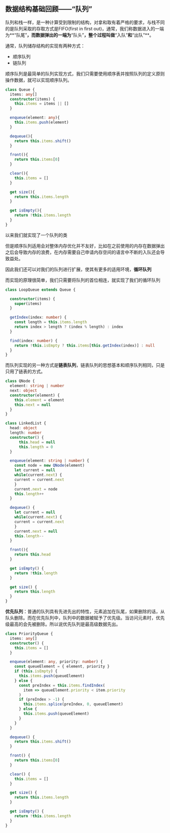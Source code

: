 ## 数据结构基础回顾——“队列”

队列和栈一样，是一种计算受到限制的结构，对拿和取有着严格的要求，与栈不同的是队列采取的存取方式是FIFO(first in first out)，通常，我们称数据进入的一端为**“队尾”**，而数据弹出的一端为**“队头”**，整个过程叫做**“入队”**和**“出队”**。

通常，队列储存结构的实现有两种方式：

+ 顺序队列
+ 链队列

顺序队列是最简单的队列实现方式，我们只需要使用顺序表并按照队列的定义原则操作数据，就可以实现顺序队列。

```typescript
class Queue {
  items: any[]
  constructor(items) {
    this.items = items || []
  }

  enqueue(element: any){
    this.items.push(element)
  }

  dequeue(){
    return this.items.shift()
  }

  front(){
    return this.items[0]
  }

  clear(){
    this.items = []
  }

  get size(){
    return this.items.length
  }

  get isEmpty(){
    return !this.items.length
  }
}
```

以来我们就实现了一个队列的类

但是顺序队列适用会对整体内存优化并不友好，比如在之前使用的内存在数据弹出之后会导致内存的浪费，在内存需要自己申请内存空间的语言中不断的入队还会导致益处。

因此我们还可以对我们的队列进行扩展，使其有更多的适用环境，**循环队列**

而实现的原理很简单，我们只需要将队列的首位相连，就实现了我们的循环队列

```typescript
class LoopQueue extends Queue {

  constructor(items) {
    super(items)
  }

  getIndex(index: number) {
    const length = this.items.length
    return index > length ? (index % length) : index
  }

  find(index: number) {
    return !this.isEmpty ? this.items[this.getIndex(index)] : null
  }
}
```



而队列实现的另一种方式是**链表队列**，链表队列的思想基本和顺序队列相同，只是只用了链表的方式。

```typescript
class QNode {
  element: string | number
  next: object 
  constructor(element) {
    this.element = element
    this.next = null
  }
}

class LinkedList {
  head: object
  length: number
  constructor() {
      this.head = null
      this.length = 0
  }

  enqueue(element: string | number) {
    const node = new QNode(element)
    let current = null
    while(current.next) {
    current = current.next
    }
    current.next = node
    this.length++
  }

  dequeue() {
    let current = null
    while(current.next) {
    current = current.next
    }
    current.next = null
    this.length--
  }

  front(){
    return this.head
  }

  get isEmpty() {
    return !this.length
  }

  get size() {
    return this.length
  }
}
```

**优先队列**：普通的队列具有先进先出的特性，元素追加在队尾，如果删除的话，从队头删除。而在优先队列中，队列中的数据被赋予了优先级。当访问元素时，优先级最高的会先被删除。所以说优先队列是最高级数据先出。

```typescript
class PriorityQueue {
  items: any[]
  constructor() {
    this.items = []
  }

  enqueue(element: any, priority: number) {
    const queueElement = { element, priority }
    if (this.isEmpty) {
      this.items.push(queueElement)
    } else {
      const preIndex = this.items.findIndex(
        item => queueElement.priority < item.priority
      )
      if (preIndex > -1) {
        this.items.splice(preIndex, 0, queueElement)
      } else {
        this.items.push(queueElement)
      }
    }
  }

  dequeue() {
    return this.items.shift()
  }

  front() {
    return this.items[0]
  }

  clear() {
    this.items = []
  }

  get size() {
    return this.items.length
  }

  get isEmpty() {
    return !this.items.length
  }
}
```

